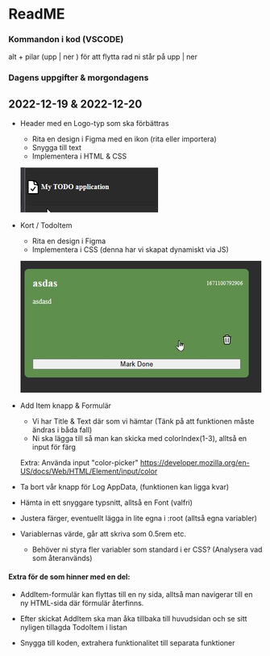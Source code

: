 # ReadME
### Kommandon i kod (VSCODE)
alt + pilar (upp | ner ) för att flytta rad ni står på upp | ner

### Dagens uppgifter & morgondagens
## 2022-12-19 & 2022-12-20

- Header med en Logo-typ som ska förbättras
  - Rita en design i Figma med en ikon (rita eller importera)
  - Snygga till text
  - Implementera i HTML & CSS

  ![](assets/header-icon-text.jpg)

- Kort / TodoItem
  - Rita en design i Figma
  - Implementera i CSS (denna har vi skapat dynamiskt via JS)

  ![](assets/todo-item.jpg)

- Add Item knapp & Formulär
  - Vi har Title & Text där som vi hämtar
  (Tänk på att funktionen måste ändras i båda fall)
  - Ni ska lägga till så man kan skicka med colorIndex(1-3), alltså en input för färg

  Extra:
  Använda input "color-picker"
  https://developer.mozilla.org/en-US/docs/Web/HTML/Element/input/color

- Ta bort vår knapp för Log AppData, (funktionen kan ligga kvar)
- Hämta in ett snyggare typsnitt, alltså en Font (valfri)
- Justera färger, eventuellt lägga in lite egna i :root (alltså egna variabler)
- Variablernas värde, går att skriva som 0.5rem etc.
  - Behöver ni styra fler variabler som standard i er CSS? (Analysera vad som återanvänds)


#### **Extra för de som hinner med en del:**
- AddItem-formulär kan flyttas till en ny sida, alltså man navigerar till en ny HTML-sida där
förmulär återfinns.
- Efter skickat AddItem ska man åka tillbaka till huvudsidan och se sitt nyligen tillagda TodoItem i listan

- Snygga till koden, extrahera funktionalitet till separata funktioner
